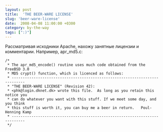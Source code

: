 ```yaml
---
layout: post
title:  'THE BEER-WARE LICENSE'
slug: 'beer-ware-license'
date:  2008-04-08 11:00:00 +0300
category: by-the-way
tags: [":)"]
---
```


Рассматривая исходники Apache, нахожу занятные лицензии и комментарии. Например, apr_md5.c:


    /*
     * The apr_md5_encode() routine uses much code obtained from the FreeBSD 3.0
     * MD5 crypt() function, which is licenced as follows:
     * ----------------------------------------------------------------------------
     * "THE BEER-WARE LICENSE" (Revision 42):
     * <phk@login.dknet.dk> wrote this file.  As long as you retain this notice you
     * can do whatever you want with this stuff. If we meet some day, and you think
     * this stuff is worth it, you can buy me a beer in return.   Poul-Henning Kamp
     * ----------------------------------------------------------------------------
     */

